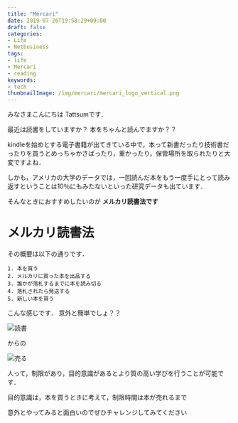 ```yaml
---
title: "Mercari"
date: 2019-07-26T19:58:29+09:00
draft: false
categories:
- Life
- Netbusiness
tags:
- life
- Mercari
- reading
keywords:
- tech
thumbnailImage: /img/mercari/mercari_logo_vertical.png
---
```


<!--more-->

みなさまこんにちは Tattsumです．

最近は読書をしていますか？
本をちゃんと読んでますか？？

kindleを始めとする電子書籍が出てきている中で，本って新書だったり技術書だったりを買うとめっちゃかさばったり，重かったり，保管場所を取られたりと大変ですよね．

しかも，アメリカの大学のデータでは，一回読んだ本をもう一度手にとって読み返すということは10％にもみたないといった研究データも出ています．

そんなときにおすすめしたいのが **メルカリ読書法です**

# メルカリ読書法

その概要は以下の通りです．

```
1. 本を買う
2. メルカリに買った本を出品する
3. 誰かが落札するまでに本を読み切る
4. 落札されたら発送する
5. 新しい本を買う
```

こんな感じです．
意外と簡単でしょ？？

![読書](/img/mercari/reading_girl.png)

からの

![売る](/img/mercari/money_fuyouhin_man_uru.png)


人って，制限があり，目的意識があるとより質の高い学びを行うことが可能です．

目的意識は，本を買うときに考えて，制限時間は本が売れるまで

意外とやってみると面白いのでぜひチャレンジしてみてください
